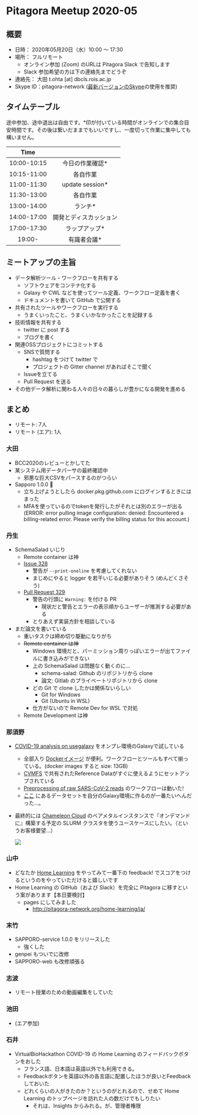 # Pitagora Meetup 2020-05

## 概要

- 日時： 2020年05月20日（水）10:00 〜 17:30
- 場所： フルリモート
  - オンライン参加 (Zoom) のURLは Pitagora Slack で告知します
  - Slack 参加希望の方は下の連絡先までどうぞ
- 連絡先： 大田 t.ohta [at] dbcls.rois.ac.jp
- Skype ID：pitagora-network ([最新バージョンのSkype](http://www.skype.com/ja/)の使用を推奨)

## タイムテーブル

途中参加、途中退出は自由です。\*印が付いている時間がオンラインでの集合目安時間です。その後は繋いだままでもいいですし、一度切って作業に集中しても構いません。

|Time||
|:---:|:---:|
|10:00-10:15|今日の作業確認*|
|10:15-11:00|各自作業|
|11:00-11:30|update session*|
|11:30-13:00|各自作業|
|13:00-14:00|ランチ*|
|14:00-17:00|開発とディスカッション|
|17:00-17:30|ラップアップ*|
|19:00-|有識者会議*|

## ミートアップの主旨

- データ解析ツール・ワークフローを共有する
  - ソフトウェアをコンテナ化する
  - Galaxy や CWL などを使ってツール定義、ワークフロー定義を書く
  - ドキュメントを書いて GitHub で公開する
- 共有されたツールやワークフローを実行する
  - うまくいったこと、うまくいかなかったことを記録する
- 技術情報を共有する
  - twitter に post する
  - ブログを書く
- 関連OSSプロジェクトにコミットする
  - SNSで質問する
    - hashtag をつけて twitter で
    - プロジェクトの Gitter channel があればそこで聞く
  - Issueを立てる
  - Pull Request を送る
- その他データ解析に関わる人々の日々の暮らしが豊かになる開発を進める

## まとめ

- リモート: 7人
- リモート (エア): 1人


### 大田

- BCC2020のレビューとかしてた
- 某システム用データパーサの最終確認中
  - 邪悪な巨大CSVをパースするのがつらい
- Sapporo 1.0.0 :tada:
  - 立ち上げようとしたら docker.pkg.github.com にログインするときにはまった
  - MFAを使っているのでtokenを発行したがそれとは別のエラーが出る (ERROR: error pulling image configuration: denied: Encountered a billing-related error. Please verify the billing status for this account.)


### 丹生
- SchemaSalad いじり
    - Remote container は神
    - [Issue 328](https://github.com/common-workflow-language/schema_salad/issues/328)
        - 警告が `--print-oneline` を考慮してくれない
        - まじめにやると logger を若干いじる必要がありそう (めんどくさそう)
    - [Pull Request 329](https://github.com/common-workflow-language/schema_salad/pull/329)
        - 警告の行頭に `Warning:` を付ける PR
            - 現状だと警告とエラーの表示順からユーザーが推測する必要がある
        - とりあえず実装方針を相談している
- まだ論文を書いている
    - 重いタスクは締め切り駆動になりがち
    - ~~Remote container は神~~
        - Windows 環境だと、パーミッション周りっぽいエラーが出てファイルに書き込みができない
        - 上の SchemaSalad は問題なく動くのに…
            - schema-salad: Github のリポジトリから clone
            - 論文: Gitlab のプライベートリポジトリから clone
        - どの Git で clone したかは関係ないらしい
            - Git for Windows
            - Git (Ubuntu in WSL)
        - 仕方がないので Remote Dev for WSL で対処
    - Remote Development は神

### 那須野
- [COVID-19 analysis on usegalaxy](https://covid19.galaxyproject.org/) をオンプレ環境のGalaxyで試している
    - 全部入り [Dockerイメージ](https://covid19.galaxyproject.org/genomics/deploy/#docker) が便利。ワークフローとツールもすべて揃っている。(docker images すると size: 13GB)
    - [CVMFS](https://galaxyproject.org/admin/reference-data-repo/#mounting-reference-data-with-cernvm-fs-cvmfs) で共有されたReference Dataがすぐに使えるようにセットアップされている
    - [Preprocessing of raw SARS-CoV-2 reads](https://covid19.galaxyproject.org/genomics/1-PreProcessing/) のワークフローは動いた!
    - [ここ](https://usegalaxy.org/u/aun1/h/covid-19-sra-data) にあるデータセットを自分のGalaxy環境に作るのが一番たいへんだった…。
- 最終的には [Chameleon Cloud](https://www.chameleoncloud.org/) のベアメタルインスタンスで『オンデマンドに』構築する予定の SLURM クラスタを使うユースケースにしたい。（というお客様要望…）

  ![](https://i.imgur.com/9wr708J.png)


### 山中

- どなたか [Home Learning](https://github.com/virtual-biohackathons/covid-19-bh20/wiki/Home-Learning) をやってみて一番下の feedback! でスコアをつけるというのをやっていただけると嬉しいです
- Home Learning の GitHub（および Slack）を完全に Pitagora に移すという案があります【本日要検討】
    - pages にしてみました
        - http://pitagora-network.org/home-learning/ja/

### 末竹

- SAPPORO-service 1.0.0 をリリースした
    - 強くした
- genpei もついでに改修
- SAPPORO-web も改修頑張る

### 志波

- リモート授業のための動画編集をしていた

### 池田

- (エア参加)

### 石井

- VirtualBioHackathon COVID-19 の Home Learning のフィードバックボタンをおした
    - フランス語、日本語は英語以外でも利用できる。
    - Feedbackボタンを英語以外の各言語に配置したほうが良いとFeedbackしておいた
    - どれくらいの人がきたのか？というのがとれるので、せめて Home Learning のトップページを訪れた人の数だけでもしりたい
        - それは、Insights からみれる。が、管理者権限
